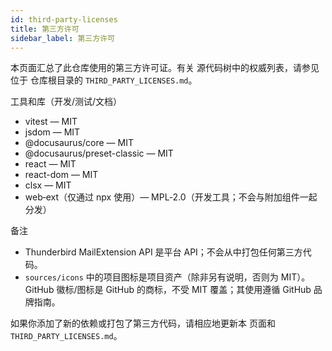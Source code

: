 ```yaml
---
id: third-party-licenses
title: 第三方许可
sidebar_label: 第三方许可
---
```


本页面汇总了此仓库使用的第三方许可证。有关
源代码树中的权威列表，请参见位于
仓库根目录的 `THIRD_PARTY_LICENSES.md`。

工具和库（开发/测试/文档）

- vitest — MIT
- jsdom — MIT
- @docusaurus/core — MIT
- @docusaurus/preset-classic — MIT
- react — MIT
- react-dom — MIT
- clsx — MIT
- web‑ext（仅通过 npx 使用）— MPL‑2.0（开发工具；不会与附加组件一起分发）

备注

- Thunderbird MailExtension API 是平台 API；不会从中打包任何第三方代码。
- `sources/icons` 中的项目图标是项目资产（除非另有说明，否则为 MIT）。GitHub 徽标/图标是 GitHub 的商标，不受 MIT 覆盖；其使用遵循 GitHub 品牌指南。

如果你添加了新的依赖或打包了第三方代码，请相应地更新本
页面和 `THIRD_PARTY_LICENSES.md`。
